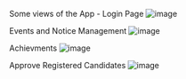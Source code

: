 Some views of the App - 
Login Page
![image](https://github.com/PrathamSatpute/Alumni-Management-App/assets/167018160/ef597a47-49de-4a73-8e37-04dd5198e0de)

Events and Notice Management
![image](https://github.com/PrathamSatpute/Alumni-Management-App/assets/167018160/e0909883-3a3e-442c-a016-cfd7a35d5ef5)

Achievments
![image](https://github.com/PrathamSatpute/Alumni-Management-App/assets/167018160/bbd3b81d-682e-49f6-94b7-383101293c1d)

Approve Registered Candidates
![image](https://github.com/PrathamSatpute/Alumni-Management-App/assets/167018160/70dbbf93-cbc3-40fd-a79b-a8e2ab674820)
